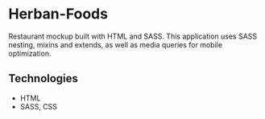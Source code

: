 # Herban-Foods
Restaurant mockup built with HTML and SASS. This application uses SASS nesting, mixins and extends, as well as media queries for mobile optimization. 

## Technologies
- HTML
- SASS, CSS
